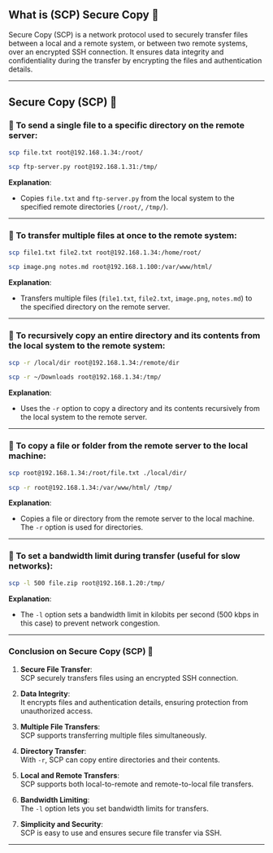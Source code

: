 ## What is (SCP) Secure Copy 🔹

Secure Copy (SCP) is a network protocol used to securely transfer files between a local and a remote system, or between two remote systems, over an encrypted SSH connection. It ensures data integrity and confidentiality during the transfer by encrypting the files and authentication details.

---
## Secure Copy (SCP) 🔹

### 🔸 To send a single file to a specific directory on the remote server:  
```bash
scp file.txt root@192.168.1.34:/root/
```
```bash
scp ftp-server.py root@192.168.1.31:/tmp/
```
**Explanation**:  
- Copies `file.txt` and `ftp-server.py` from the local system to the specified remote directories (`/root/`, `/tmp/`).

---

### 🔸 To transfer multiple files at once to the remote system:  
```bash
scp file1.txt file2.txt root@192.168.1.34:/home/root/
```
```bash
scp image.png notes.md root@192.168.1.100:/var/www/html/
```
**Explanation**:  
- Transfers multiple files (`file1.txt`, `file2.txt`, `image.png`, `notes.md`) to the specified directory on the remote server.

---

### 🔸 To recursively copy an entire directory and its contents from the local system to the remote system:  
```bash
scp -r /local/dir root@192.168.1.34:/remote/dir
```
```bash
scp -r ~/Downloads root@192.168.1.34:/tmp/
```
**Explanation**:  
- Uses the `-r` option to copy a directory and its contents recursively from the local system to the remote server.

---

### 🔸 To copy a file or folder from the remote server to the local machine:  
```bash
scp root@192.168.1.34:/root/file.txt ./local/dir/
```
```bash
scp -r root@192.168.1.34:/var/www/html/ /tmp/
```
**Explanation**:  
- Copies a file or directory from the remote server to the local machine. The `-r` option is used for directories.

---

### 🔸 To set a bandwidth limit during transfer (useful for slow networks):  
```bash
scp -l 500 file.zip root@192.168.1.20:/tmp/
```
**Explanation**:  
- The `-l` option sets a bandwidth limit in kilobits per second (500 kbps in this case) to prevent network congestion.

---

### **Conclusion on Secure Copy (SCP)** 🔹

1. **Secure File Transfer**:  
   SCP securely transfers files using an encrypted SSH connection.

2. **Data Integrity**:  
   It encrypts files and authentication details, ensuring protection from unauthorized access.

3. **Multiple File Transfers**:  
   SCP supports transferring multiple files simultaneously.

4. **Directory Transfer**:  
   With `-r`, SCP can copy entire directories and their contents.

5. **Local and Remote Transfers**:  
   SCP supports both local-to-remote and remote-to-local file transfers.

6. **Bandwidth Limiting**:  
   The `-l` option lets you set bandwidth limits for transfers.

7. **Simplicity and Security**:  
   SCP is easy to use and ensures secure file transfer via SSH.
---
